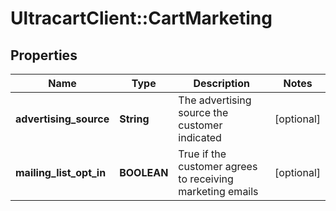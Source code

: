 # UltracartClient::CartMarketing

## Properties
Name | Type | Description | Notes
------------ | ------------- | ------------- | -------------
**advertising_source** | **String** | The advertising source the customer indicated | [optional] 
**mailing_list_opt_in** | **BOOLEAN** | True if the customer agrees to receiving marketing emails | [optional] 


